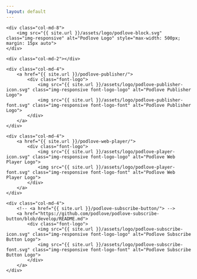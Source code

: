 ```yaml
---
layout: default
---
```


<div class="row">
	<div class="col-md-2"></div>
		
	<div class="col-md-8">
		<img src="{{ site.url }}/assets/logo/podlove-block.svg" class="img-responsive" alt="Podlove Logo" style="max-width: 500px; margin: 15px auto">
	</div>

	<div class="col-md-2"></div>
</div>

<div class="row">
	
	<div class="col-md-4">
		<a href="{{ site.url }}/podlove-publisher/">
			<div class="font-logo">
				<img src="{{ site.url }}/assets/logo/podlove-publisher-icon.svg" class="img-responsive font-logo-logo" alt="Podlove Publisher Logo">
				<img src="{{ site.url }}/assets/logo/podlove-publisher-font.svg" class="img-responsive font-logo-font" alt="Podlove Publisher Logo">
			</div>
		</a>
	</div>
	
	<div class="col-md-4">
		<a href="{{ site.url }}/podlove-web-player/">
			<div class="font-logo">
				<img src="{{ site.url }}/assets/logo/podlove-player-icon.svg" class="img-responsive font-logo-logo" alt="Podlove Web Player Logo">
				<img src="{{ site.url }}/assets/logo/podlove-player-font.svg" class="img-responsive font-logo-font" alt="Podlove Web Player Logo">
			</div>
		</a>
	</div>
	
	<div class="col-md-4">
		<!-- <a href="{{ site.url }}/podlove-subscribe-button/"> -->
		<a href="https://github.com/podlove/podlove-subscribe-button/blob/develop/README.md">
			<div class="font-logo">
				<img src="{{ site.url }}/assets/logo/podlove-subscribe-icon.svg" class="img-responsive font-logo-logo" alt="Podlove Subscribe Button Logo">
				<img src="{{ site.url }}/assets/logo/podlove-subscribe-font.svg" class="img-responsive font-logo-font" alt="Podlove Subscribe Button Logo">
			</div>
		</a>
	</div>

</div>
